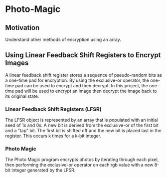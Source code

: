 # Photo-Magic

## Motivation
Understand other methods of encryption using an array.

## Using Linear Feedback Shift Registers to Encrypt Images
A linear feedback shift register stores a sequence of pseudo-random bits as a one-time pad for encryption. By using the exclusive-or operator, the one-time pad can be used to encrypt and then decrypt. In this project, the one-time pad will be used to encrypt an image then decrypt the image back to its original state.

### Linear Feedback Shift Registers (LFSR)
The LFSR object is represented by an array that is populated with an initial seed of 1s and 0s. A new bit is derived from the exclusive-or of the first bit and a "tap" bit. The first bit is shifted off and the new bit is placed last in the register. This occurs k times for a k-bit integer. 


### Photo Magic 
The Photo Magic program encrypts photos by iterating through each pixel, then performing the exclusive-or operator on each rgb value with a new 8-bit integer generated by the LFSR.

